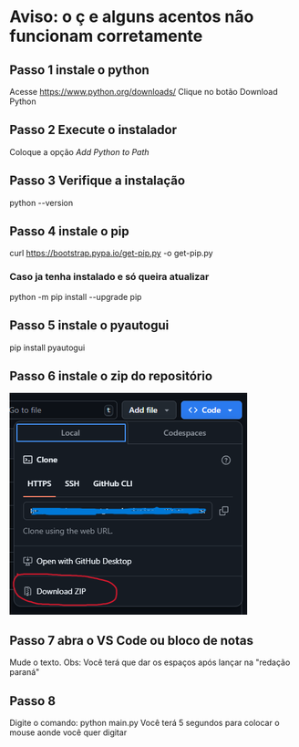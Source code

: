 # Aviso: o ç e alguns acentos não funcionam corretamente

## Passo 1 instale o python 

Acesse https://www.python.org/downloads/
Clique no botão Download Python

## Passo 2 Execute o instalador

Coloque a opção *Add Python to Path*

## Passo 3 Verifique a instalação

python --version

## Passo 4 instale o pip 

curl https://bootstrap.pypa.io/get-pip.py -o get-pip.py

### Caso ja tenha instalado e só queira atualizar 

python -m pip install --upgrade pip

## Passo 5 instale o pyautogui

pip install pyautogui

## Passo 6 instale o zip do repositório 

![Tutorial](tuto.png)

## Passo 7 abra o VS Code ou bloco de notas

Mude o texto. Obs: Você terá que dar os espaços após lançar na "redação paraná"

## Passo 8

Digite o comando: python main.py
Você terá 5 segundos para colocar o mouse aonde você quer digitar